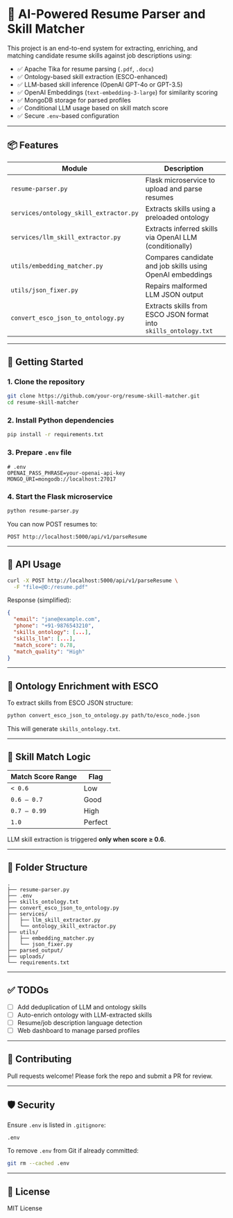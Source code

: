 # 🧠 AI-Powered Resume Parser and Skill Matcher

This project is an end-to-end system for extracting, enriching, and matching candidate resume skills against job descriptions using:

- ✅ Apache Tika for resume parsing (`.pdf`, `.docx`)
- ✅ Ontology-based skill extraction (ESCO-enhanced)
- ✅ LLM-based skill inference (OpenAI GPT-4o or GPT-3.5)
- ✅ OpenAI Embeddings (`text-embedding-3-large`) for similarity scoring
- ✅ MongoDB storage for parsed profiles
- ✅ Conditional LLM usage based on skill match score
- ✅ Secure `.env`-based configuration

---

## 📦 Features

| Module                         | Description                                                        |
|--------------------------------|--------------------------------------------------------------------|
| `resume-parser.py`             | Flask microservice to upload and parse resumes                    |
| `services/ontology_skill_extractor.py` | Extracts skills using a preloaded ontology                     |
| `services/llm_skill_extractor.py`      | Extracts inferred skills via OpenAI LLM (conditionally)       |
| `utils/embedding_matcher.py`           | Compares candidate and job skills using OpenAI embeddings      |
| `utils/json_fixer.py`                  | Repairs malformed LLM JSON output                              |
| `convert_esco_json_to_ontology.py`     | Extracts skills from ESCO JSON format into `skills_ontology.txt` |

---

## 🚀 Getting Started

### 1. Clone the repository

```bash
git clone https://github.com/your-org/resume-skill-matcher.git
cd resume-skill-matcher
```

### 2. Install Python dependencies

```bash
pip install -r requirements.txt
```

### 3. Prepare `.env` file

```env
# .env
OPENAI_PASS_PHRASE=your-openai-api-key
MONGO_URI=mongodb://localhost:27017
```

### 4. Start the Flask microservice

```bash
python resume-parser.py
```

You can now POST resumes to:

```
POST http://localhost:5000/api/v1/parseResume
```

---

## 🧪 API Usage

```bash
curl -X POST http://localhost:5000/api/v1/parseResume \
  -F "file=@D:/resume.pdf"
```

Response (simplified):

```json
{
  "email": "jane@example.com",
  "phone": "+91-9876543210",
  "skills_ontology": [...],
  "skills_llm": [...],
  "match_score": 0.78,
  "match_quality": "High"
}
```

---

## 🧰 Ontology Enrichment with ESCO

To extract skills from ESCO JSON structure:

```bash
python convert_esco_json_to_ontology.py path/to/esco_node.json
```

This will generate `skills_ontology.txt`.

---

## 🧠 Skill Match Logic

| Match Score Range | Flag      |
|-------------------|-----------|
| `< 0.6`           | Low       |
| `0.6 – 0.7`       | Good      |
| `0.7 – 0.99`      | High      |
| `1.0`             | Perfect   |

LLM skill extraction is triggered **only when score ≥ 0.6**.

---

## 🧱 Folder Structure

```
.
├── resume-parser.py
├── .env
├── skills_ontology.txt
├── convert_esco_json_to_ontology.py
├── services/
│   ├── llm_skill_extractor.py
│   └── ontology_skill_extractor.py
├── utils/
│   ├── embedding_matcher.py
│   └── json_fixer.py
├── parsed_output/
├── uploads/
└── requirements.txt
```

---

## ✅ TODOs

- [ ] Add deduplication of LLM and ontology skills
- [ ] Auto-enrich ontology with LLM-extracted skills
- [ ] Resume/job description language detection
- [ ] Web dashboard to manage parsed profiles

---

## 🤝 Contributing

Pull requests welcome! Please fork the repo and submit a PR for review.

---

## 🛡 Security

Ensure `.env` is listed in `.gitignore`:
```
.env
```

To remove `.env` from Git if already committed:

```bash
git rm --cached .env
```

---

## 📄 License

MIT License
